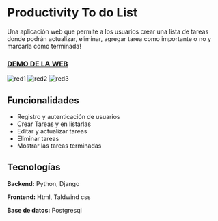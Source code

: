 
# Productivity To do List 

Una aplicación web que permite a los usuarios crear una lista de tareas donde podrán actualizar, eliminar, agregar  tarea como importante o no y marcarla como terminada!


### [DEMO DE LA WEB](https://django-crud-auth-and-tasklist.onrender.com)


![red1](https://github.com/user-attachments/assets/441d4a5d-7248-4233-8a1c-44b25daa8f5e)
![red2](https://github.com/user-attachments/assets/4ac63941-cc54-4328-9587-4ab34daeb720)
![red3](https://github.com/user-attachments/assets/e0a8a4df-2a50-4018-a880-fe341afd30c8)


## Funcionalidades

- Registro y autenticación de usuarios
- Crear Tareas y en listarlas
- Editar y actualizar tareas
- Eliminar tareas 
- Mostrar las tareas terminadas 

## Tecnologías 

**Backend:** Python, Django

**Frontend:** Html, Taldwind css 

**Base de datos:** Postgresql

